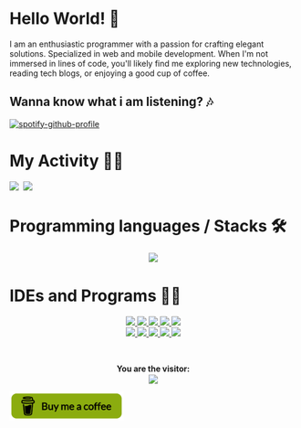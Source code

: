 # Hello World! 👋

I am an enthusiastic programmer with a passion for crafting elegant solutions. Specialized in web and mobile development. When I'm not immersed in lines of code, you'll likely find me exploring new technologies, reading tech blogs, or enjoying a good cup of coffee.

## Wanna know what i am listening? 🎶

[![spotify-github-profile](https://spotify-github-profile.vercel.app/api/view?uid=61pr4gb1ittg11qkxsdxc72lc&cover_image=true&theme=natemoo-re&show_offline=false&bar_color=53b14f&bar_color_cover=false)](https://github.com/kittinan/spotify-github-profile)

# My Activity 👨‍💻

<kbd align="center">
 <img src="https://github-readme-streak-stats-five-lac.vercel.app?user=jvtristaoac&theme=merko&card_width=1000&background=161b22&stroke=393f48&border=161b22"/>
 <img src="https://github-readme-stats.vercel.app/api/top-langs/?username=jvtristaoac&layout=donut&bg_color=161b22&border_color=393f48&theme=merko&card_width=950&langs_count=5"/>
</kbd>

# Programming languages / Stacks 🛠

<p align="center">
 <img src="https://skillicons.dev/icons?i=cs,css,html,js,ts,php,py,java,dotnet,flutter,dart,nodejs,react,vue,next,tailwind,md,sass&perline=6"/>
</p>

# IDEs and Programs 🐱‍💻

<p align='center'>
  
 <a href="https://dev.mysql.com/downloads/">
  <img src="https://skillicons.dev/icons?i=mysql"/>
 </a>
 
 <a href="https://filecr.com/windows/adobe-photoshop-2022-0035/">
  <img src="https://skillicons.dev/icons?i=ps"/>
 </a>
 
 <a href="https://www.selenium.dev">
  <img src="https://skillicons.dev/icons?i=selenium"/>
 </a>
 
 <a href="https://www.postman.com/downloads/">
  <img src="https://skillicons.dev/icons?i=postman"/>
 </a>
 
 <a href="https://developer.android.com/studio">
  <img src="https://skillicons.dev/icons?i=androidstudio"/>
 </a>
 
 <br>
 
 <a href="https://visualstudio.microsoft.com/pt-br/downloads/">
  <img src="https://skillicons.dev/icons?i=visualstudio"/>
 </a>
 
 <a href="https://visualstudio.microsoft.com/pt-br/downloads/">
  <img src="https://skillicons.dev/icons?i=vscode"/>
 </a>      
 
 <a href="https://gamemaker.io/en/gamemaker">
  <img src="https://skillicons.dev/icons?i=gamemakerstudio" height="48"/>
 </a>
 
 <a href="https://www.unrealengine.com/pt-BR/download">
  <img src="https://skillicons.dev/icons?i=unreal" height="48"/>
 </a>
 
 <a href="https://store.unity.com/pt#plans-individual">
  <img src="https://skillicons.dev/icons?i=unity" height="48"/>
 </a>

</p>

<br>

<p align='center'>
  <b> You are the visitor: </b> 
  <br>
  <img align="center" src="https://profile-counter.glitch.me/{JVtristaoAC}/count.svg"/>
</p>

<a href="https://www.buymeacoffee.com/jvtristaoac"> 
   <img align="left" src="https://raw.githubusercontent.com/JVtristaoAC/JVtristaoAC/master/img/coffee.png" height="50" width="200" alt="jvtristaoac"/>
</a>
